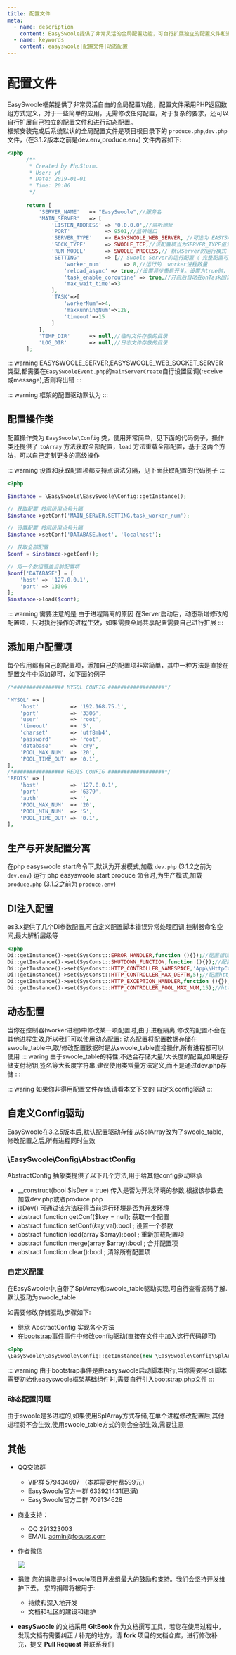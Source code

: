 ```yaml
---
title: 配置文件
meta:
  - name: description
    content: EasySwoole提供了非常灵活的全局配置功能，可自行扩展独立的配置文件和进行动态配置。
  - name: keywords
    content: easyswoole|配置文件|动态配置
---
```



# 配置文件

EasySwoole框架提供了非常灵活自由的全局配置功能，配置文件采用PHP返回数组方式定义，对于一些简单的应用，无需修改任何配置，对于复杂的要求，还可以自行扩展自己独立的配置文件和进行动态配置。  
框架安装完成后系统默认的全局配置文件是项目根目录下的 `produce.php`,`dev.php` 文件，(在3.1.2版本之前是dev.env,produce.env)
文件内容如下:

```php
<?php
      /**
       * Created by PhpStorm.
       * User: yf
       * Date: 2019-01-01
       * Time: 20:06
       */
      
      return [
          'SERVER_NAME'   => "EasySwoole",//服务名
          'MAIN_SERVER'   => [
              'LISTEN_ADDRESS' => '0.0.0.0',//监听地址
              'PORT'           => 9501,//监听端口
              'SERVER_TYPE'    => EASYSWOOLE_WEB_SERVER, //可选为 EASYSWOOLE_SERVER  EASYSWOOLE_WEB_SERVER EASYSWOOLE_WEB_SOCKET_SERVER
              'SOCK_TYPE'      => SWOOLE_TCP,//该配置项当为SERVER_TYPE值为TYPE_SERVER时有效
              'RUN_MODEL'      => SWOOLE_PROCESS,// 默认Server的运行模式
              'SETTING'        => [// Swoole Server的运行配置（ 完整配置可见[Swoole文档](https://wiki.swoole.com/wiki/page/274.html) ）
                  'worker_num'       => 8,//运行的  worker进程数量
                  'reload_async' => true,//设置异步重启开关。设置为true时，将启用异步安全重启特性，Worker进程会等待异步事件完成后再退出。
                  'task_enable_coroutine' => true,//开启后自动在onTask回调中创建协程
                  'max_wait_time'=>3
              ],
              'TASK'=>[
                  'workerNum'=>4,
                  'maxRunningNum'=>128,
                  'timeout'=>15
              ]
          ],
          'TEMP_DIR'      => null,//临时文件存放的目录
          'LOG_DIR'       => null,//日志文件存放的目录
      ];
```

::: warning 
 EASYSWOOLE_SERVER,EASYSWOOLE_WEB_SOCKET_SERVER类型,都需要在`EasySwooleEvent.php`的`mainServerCreate`自行设置回调(receive或message),否则将出错
:::

::: warning 
 框架的配置驱动默认为
:::

## 配置操作类

配置操作类为 `EasySwoole\Config` 类，使用非常简单，见下面的代码例子，操作类还提供了 `toArray` 方法获取全部配置，`load` 方法重载全部配置，基于这两个方法，可以自己定制更多的高级操作


::: warning 
 设置和获取配置项都支持点语法分隔，见下面获取配置的代码例子
:::

```php
<?php

$instance = \EasySwoole\EasySwoole\Config::getInstance();

// 获取配置 按层级用点号分隔
$instance->getConf('MAIN_SERVER.SETTING.task_worker_num');

// 设置配置 按层级用点号分隔
$instance->setConf('DATABASE.host', 'localhost');

// 获取全部配置
$conf = $instance->getConf();

// 用一个数组覆盖当前配置项
$conf['DATABASE'] = [
    'host' => '127.0.0.1',
    'port' => 13306
];
$instance->load($conf);
```

::: warning 
 需要注意的是 由于进程隔离的原因 在Server启动后，动态新增修改的配置项，只对执行操作的进程生效，如果需要全局共享配置需要自己进行扩展
:::

## 添加用户配置项

每个应用都有自己的配置项，添加自己的配置项非常简单，其中一种方法是直接在配置文件中添加即可，如下面的例子

```php
/*################ MYSQL CONFIG ##################*/

'MYSQL' => [
    'host'          => '192.168.75.1',
    'port'          => '3306',
    'user'          => 'root',
    'timeout'       => '5',
    'charset'       => 'utf8mb4',
    'password'      => 'root',
    'database'      => 'cry',
    'POOL_MAX_NUM'  => '20',
    'POOL_TIME_OUT' => '0.1',
],
/*################ REDIS CONFIG ##################*/
'REDIS' => [
    'host'          => '127.0.0.1',
    'port'          => '6379',
    'auth'          => '',
    'POOL_MAX_NUM'  => '20',
    'POOL_MIN_NUM'  => '5',
    'POOL_TIME_OUT' => '0.1',
],
```

## 生产与开发配置分离
在php easyswoole start命令下,默认为开发模式,加载 `dev.php` (3.1.2之前为 `dev.env`)
运行 php easyswoole start produce 命令时,为生产模式,加载 `produce.php` (3.1.2之前为 `produce.env`)


## DI注入配置
es3.x提供了几个Di参数配置,可自定义配置脚本错误异常处理回调,控制器命名空间,最大解析层级等
```php
<?php
Di::getInstance()->set(SysConst::ERROR_HANDLER,function (){});//配置错误处理回调
Di::getInstance()->set(SysConst::SHUTDOWN_FUNCTION,function (){});//配置脚本结束回调
Di::getInstance()->set(SysConst::HTTP_CONTROLLER_NAMESPACE,'App\\HttpController\\');//配置控制器命名空间
Di::getInstance()->set(SysConst::HTTP_CONTROLLER_MAX_DEPTH,5);//配置http控制器最大解析层级
Di::getInstance()->set(SysConst::HTTP_EXCEPTION_HANDLER,function (){});//配置http控制器异常回调
Di::getInstance()->set(SysConst::HTTP_CONTROLLER_POOL_MAX_NUM,15);//http控制器对象池最大数量
```

## 动态配置
当你在控制器(worker进程)中修改某一项配置时,由于进程隔离,修改的配置不会在其他进程生效,所以我们可以使用动态配置:
动态配置将配置数据存储在swoole_table中,取/修改配置数据时是从swoole_table直接操作,所有进程都可以使用
::: waring
 由于swoole_table的特性,不适合存储大量/大长度的配置,如果是存储支付秘钥,签名等大长度字符串,建议使用类常量方法定义,而不是通过dev.php存储
:::

::: waring
 如果你非得用配置文件存储,请看本文下文的  自定义config驱动
:::

## 自定义Config驱动
EasySwoole在3.2.5版本后,默认配置驱动存储 从SplArray改为了swoole_table,修改配置之后,所有进程同时生效

### \EasySwoole\Config\AbstractConfig
AbstractConfig 抽象类提供了以下几个方法,用于给其他config驱动继承
- __construct(bool $isDev = true)
  传入是否为开发环境的参数,根据该参数去加载dev.php或者produce.php
- isDev() 
 可通过该方法获得当前运行环境是否为开发环境
- abstract function getConf($key = null);
  获取一个配置
- abstract function setConf($key,$val):bool ;
  设置一个参数
- abstract function load(array $array):bool ;
  重新加载配置项
- abstract function merge(array $array):bool ;
  合并配置项
- abstract function clear():bool ;
  清除所有配置项
  
### 自定义配置
在EasySwoole中,自带了SplArray和swoole_table驱动实现,可自行查看源码了解.   
默认驱动为swoole_table  

如需要修改存储驱动,步骤如下:
* 继承 AbstractConfig 实现各个方法
* 在[bootstrap事件](../Core/event/bootstrap.md)事件中修改config驱动(直接在文件中加入这行代码即可)

````php 
<?php
\EasySwoole\EasySwoole\Config::getInstance(new \EasySwoole\Config\SplArrayConfig());
````
::: warning
由于bootstrap事件是由easyswoole启动脚本执行,当你需要写cli脚本需要初始化easyswoole框架基础组件时,需要自行引入bootstrap.php文件
:::

### 动态配置问题
由于swoole是多进程的,如果使用SplArray方式存储,在单个进程修改配置后,其他进程将不会生效,使用swoole_table方式的则会全部生效,需要注意

## 其他

- QQ交流群
    - VIP群 579434607 （本群需要付费599元）
    - EasySwoole官方一群 633921431(已满)
    - EasySwoole官方二群 709134628
    
- 商业支持：
    - QQ 291323003
    - EMAIL admin@fosuss.com
        
- 作者微信

     ![](/resources/authWx.png)
    
- [捐赠](../Preface/donation.md)
    您的捐赠是对Swoole项目开发组最大的鼓励和支持。我们会坚持开发维护下去。 您的捐赠将被用于:
        
  - 持续和深入地开发
  - 文档和社区的建设和维护
  
- **easySwoole** 的文档采用 **GitBook** 作为文档撰写工具，若您在使用过程中，发现文档有需要纠正 / 补充的地方，请 **fork** 项目的文档仓库，进行修改补充，提交 **Pull Request** 并联系我们
